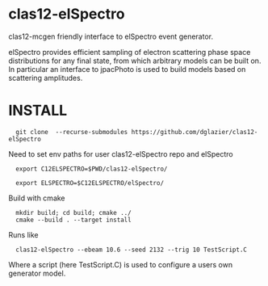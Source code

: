 # clas12-elSpectro
clas12-mcgen friendly interface to elSpectro event generator.

elSpectro provides efficient sampling of electron scattering phase space
distributions for any final state, from which arbitrary models can be built on.
In particular an interface to jpacPhoto is used to build models
based on scattering amplitudes.


# INSTALL

      git clone  --recurse-submodules https://github.com/dglazier/clas12-elSpectro

Need to set env paths for user clas12-elSpectro repo and elSpectro

      export C12ELSPECTRO=$PWD/clas12-elSpectro/
      
      export ELSPECTRO=$C12ELSPECTRO/elSpectro/

Build with cmake

      mkdir build; cd build; cmake ../
      cmake --build . --target install

Runs like

      clas12-elSpectro --ebeam 10.6 --seed 2132 --trig 10 TestScript.C

Where a script (here TestScript.C) is used to configure a users
own generator model.